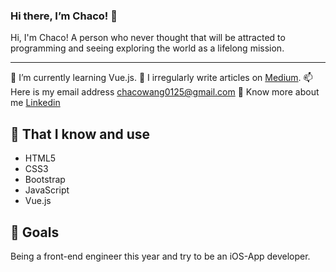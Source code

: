 ### Hi there, I’m Chaco! 👋 

Hi, I'm Chaco! A person who never thought that will be attracted to programming and seeing exploring the world as a lifelong mission.

---
🌱 I’m currently learning Vue.js.
📝 I irregularly write articles on [Medium](https://iloveb9999.medium.com/).
📫 Here is my email address chacowang0125@gmail.com
📄 Know more about me [Linkedin](https://www.linkedin.com/in/rou-xuan-wang-1b33b5229/)

## 🧠 That I know and use
- HTML5
- CSS3
- Bootstrap
- JavaScript
- Vue.js

## 🔭 Goals
Being a front-end engineer this year and try to be an iOS-App developer.
